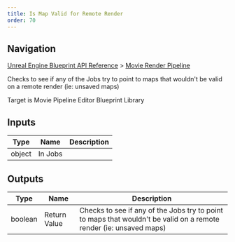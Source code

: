 ```yaml
---
title: Is Map Valid for Remote Render
order: 70
---
```

## Navigation

[Unreal Engine Blueprint API Reference](https://dev.epicgames.com/documentation/en-us/unreal-engine/BlueprintAPI) > [Movie Render Pipeline](https://dev.epicgames.com/documentation/en-us/unreal-engine/BlueprintAPI/MovieRenderPipeline)

Checks to see if any of the Jobs try to point to maps that wouldn't be valid on a remote render (ie: unsaved maps)

Target is Movie Pipeline Editor Blueprint Library

## Inputs

| Type | Name | Description |
| --- | --- | --- |
| object | In Jobs |  |

## Outputs

| Type | Name | Description |
| --- | --- | --- |
| boolean | Return Value | Checks to see if any of the Jobs try to point to maps that wouldn't be valid on a remote render (ie: unsaved maps) |
